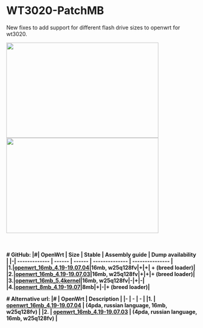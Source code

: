 # WT3020-PatchMB
New fixes to add support for different flash drive sizes to openwrt for wt3020.
<div>
<img src="https://github.com/denisandroid/WT3020-PatchMB/blob/master/openwrt_16mb_4.19-19.07/Screenshot_OpenWrt_Luci1.png" width="400" height="250"/>
<img src="https://github.com/denisandroid/WT3020-PatchMB/blob/master/openwrt_16mb_4.19-19.07/Screenshot_OpenWrt_Luci2.png" width="400" height="250"/>
</div>
</br></br>

<b># GitHub:<b>
|#| OpenWrt       | Size  	| Stable 	| Assembly guide  | Dump availability	|
|-| ------------- | ------  | ------	| --------------	|	---------------		|
|1.|<a href="https://github.com/denisandroid/WT3020-PatchMB/tree/master/openwrt_16mb_4.19-19.07.04">openwrt_16mb_4.19-19.07.04</a>|16mb, w25q128fv|<b>+</b>|<b>+</b>| <b>+ (breed loader)</b>|
|2.|<a href="https://github.com/denisandroid/WT3020-PatchMB/tree/master/openwrt_16mb_4.19-19.07">openwrt_16mb_4.19-19.07.03</a>|16mb, w25q128fv|<b>+</b>|<b>+</b>|<b>+ (breed loader)</b>|
|3.|<a href="https://github.com/denisandroid/WT3020-PatchMB/tree/master/openwrt_16mb_5.4kernel_unstable">openwrt_16mb_5.4kernel</a>|16mb, w25q128fv|<b>-</b>|<b>+</b>|<b>-</b>|
|4.|<a href="https://github.com/denisandroid/WT3020-PatchMB/tree/master/openwrt_8mb_4.19-19.07">openwrt_8mb_4.19-19.07</a>|8mb|<b>+</b>|<b>-</b>|<b>+ (breed loader)</b>|

<b># Alternative url:<b>
|#  | OpenWrt     | Description  |
|-  | -           | -       |
|1. | <a href="https://4pda.ru/forum/index.php?s=&showtopic=684260&view=findpost&p=100255799">openwrt_16mb_4.19-19.07.04</a> | (4pda, russian language, 16mb, w25q128fv) |
|2. | <a href="https://4pda.ru/forum/index.php?s=&showtopic=684260&view=findpost&p=99754959">openwrt_16mb_4.19-19.07.03</a> | (4pda, russian language, 16mb, w25q128fv) |
